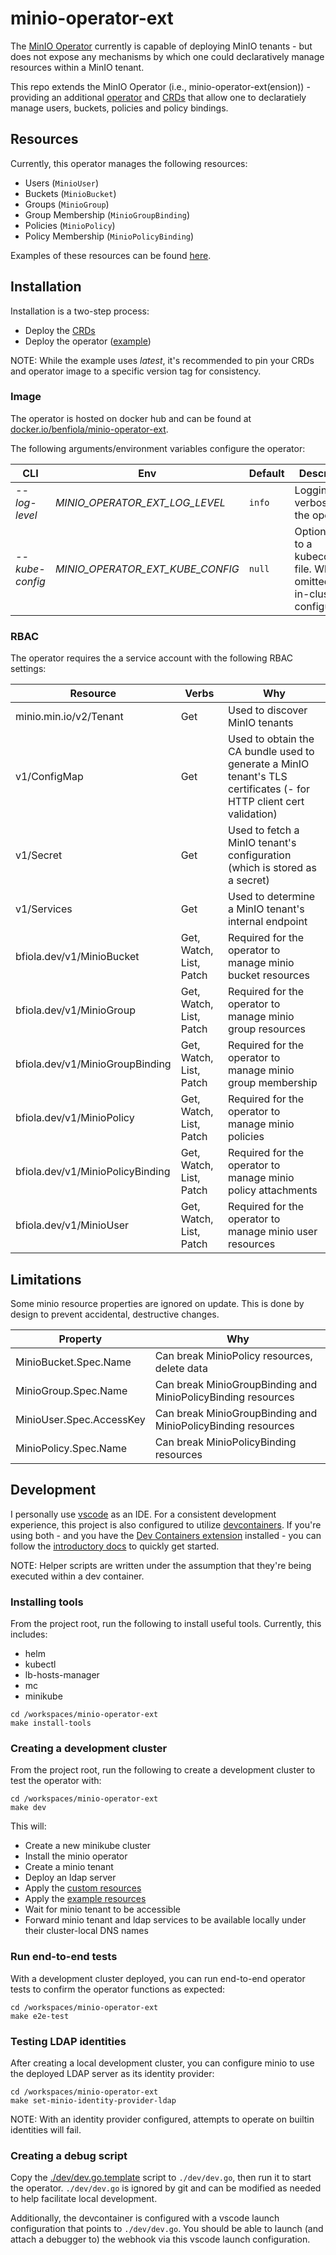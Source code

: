 # minio-operator-ext

The [MinIO Operator](https://github.com/minio/operator) currently is capable of deploying MinIO tenants - but does not expose any mechanisms by which one could declaratively manage resources within a MinIO tenant.

This repo extends the MinIO Operator (i.e., minio-operator-ext(ension)) - providing an additional [operator](./internal/operator/operator.go) and [CRDs](./manifests/crds.yaml) that allow one to declaratiely manage users, buckets, policies and policy bindings.

## Resources

Currently, this operator manages the following resources:

- Users (`MinioUser`)
- Buckets (`MinioBucket`)
- Groups (`MinioGroup`)
- Group Membership (`MinioGroupBinding`)
- Policies (`MinioPolicy`)
- Policy Membership (`MinioPolicyBinding`)

Examples of these resources can be found [here](./manifests/example-resources.yaml).

## Installation

Installation is a two-step process:

- Deploy the [CRDs](./manifests/crds.yaml)
- Deploy the operator ([example](./manifests/example-deployment.yaml))

NOTE: While the example uses _latest_, it's recommended to pin your CRDs and operator image to a specific version tag for consistency.

### Image

The operator is hosted on docker hub and can be found at [docker.io/benfiola/minio-operator-ext](https://hub.docker.com/r/benfiola/minio-operator-ext).

The following arguments/environment variables configure the operator:

| CLI             | Env                              | Default | Description                                                                      |
| --------------- | -------------------------------- | ------- | -------------------------------------------------------------------------------- |
| _--log-level_   | _MINIO_OPERATOR_EXT_LOG_LEVEL_   | `info`  | Logging verbosity for the operator                                               |
| _--kube-config_ | _MINIO_OPERATOR_EXT_KUBE_CONFIG_ | `null`  | Optional path to a kubeconfig file. When omitted, uses in-cluster configuration. |

### RBAC

The operator requires the a service account with the following RBAC settings:

| Resource                         | Verbs                   | Why                                                                                                                 |
| -------------------------------- | ----------------------- | ------------------------------------------------------------------------------------------------------------------- |
| minio.min.io/v2/Tenant           | Get                     | Used to discover MinIO tenants                                                                                      |
| v1/ConfigMap                     | Get                     | Used to obtain the CA bundle used to generate a MinIO tenant's TLS certificates (- for HTTP client cert validation) |
| v1/Secret                        | Get                     | Used to fetch a MinIO tenant's configuration (which is stored as a secret)                                          |
| v1/Services                      | Get                     | Used to determine a MinIO tenant's internal endpoint                                                                |
| bfiola.dev/v1/MinioBucket        | Get, Watch, List, Patch | Required for the operator to manage minio bucket resources                                                          |
| bfiola.dev/v1/MinioGroup         | Get, Watch, List, Patch | Required for the operator to manage minio group resources                                                           |
| bfiola.dev/v1/MinioGroupBinding  | Get, Watch, List, Patch | Required for the operator to manage minio group membership                                                          |
| bfiola.dev/v1/MinioPolicy        | Get, Watch, List, Patch | Required for the operator to manage minio policies                                                                  |
| bfiola.dev/v1/MinioPolicyBinding | Get, Watch, List, Patch | Required for the operator to manage minio policy attachments                                                        |
| bfiola.dev/v1/MinioUser          | Get, Watch, List, Patch | Required for the operator to manage minio user resources                                                            |

## Limitations

Some minio resource properties are ignored on update. This is done by design to prevent accidental, destructive changes.

| Property                 | Why                                                          |
| ------------------------ | ------------------------------------------------------------ |
| MinioBucket.Spec.Name    | Can break MinioPolicy resources, delete data                 |
| MinioGroup.Spec.Name     | Can break MinioGroupBinding and MinioPolicyBinding resources |
| MinioUser.Spec.AccessKey | Can break MinioGroupBinding and MinioPolicyBinding resources |
| MinioPolicy.Spec.Name    | Can break MinioPolicyBinding resources                       |

## Development

I personally use [vscode](https://code.visualstudio.com/) as an IDE. For a consistent development experience, this project is also configured to utilize [devcontainers](https://containers.dev/). If you're using both - and you have the [Dev Containers extension](https://marketplace.visualstudio.com/items?itemName=ms-vscode-remote.remote-containers) installed - you can follow the [introductory docs](https://code.visualstudio.com/docs/devcontainers/tutorial) to quickly get started.

NOTE: Helper scripts are written under the assumption that they're being executed within a dev container.

### Installing tools

From the project root, run the following to install useful tools. Currently, this includes:

- helm
- kubectl
- lb-hosts-manager
- mc
- minikube

```shell
cd /workspaces/minio-operator-ext
make install-tools
```

### Creating a development cluster

From the project root, run the following to create a development cluster to test the operator with:

```shell
cd /workspaces/minio-operator-ext
make dev
```

This will:

- Create a new minikube cluster
- Install the minio operator
- Create a minio tenant
- Deploy an ldap server
- Apply the [custom resources](./manifests/crds.yaml)
- Apply the [example resources](./manifests/example-resources.yaml)
- Wait for minio tenant to be accessible
- Forward minio tenant and ldap services to be available locally under their cluster-local DNS names

### Run end-to-end tests

With a development cluster deployed, you can run end-to-end operator tests to confirm the operator functions as expected:

```shell
cd /workspaces/minio-operator-ext
make e2e-test
```

### Testing LDAP identities

After creating a local development cluster, you can configure minio to use the deployed LDAP server as its identity provider:

```shell
cd /workspaces/minio-operator-ext
make set-minio-identity-provider-ldap
```

NOTE: With an identity provider configured, attempts to operate on builtin identities will fail.

### Creating a debug script

Copy the [./dev/dev.go.template](./dev/dev.go.template) script to `./dev/dev.go`, then run it to start the operator. `./dev/dev.go` is ignored by git and can be modified as needed to help facilitate local development.

Additionally, the devcontainer is configured with a vscode launch configuration that points to `./dev/dev.go`. You should be able to launch (and attach a debugger to) the webhook via this vscode launch configuration.
